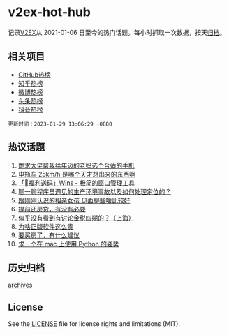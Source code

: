 # v2ex-hot-hub

 记录[V2EX](https://www.v2ex.com/)从 2021-01-06 日至今的热门话题。每小时抓取一次数据，按天[归档](archives)。
 
 ## 相关项目

- [GitHub热榜](https://github.com/lonnyzhang423/github-hot-hub)
- [知乎热榜](https://github.com/lonnyzhang423/zhihu-hot-hub)
- [微博热榜](https://github.com/lonnyzhang423/weibo-hot-hub)
- [头条热榜](https://github.com/lonnyzhang423/toutiao-hot-hub)
- [抖音热榜](https://github.com/lonnyzhang423/douyin-hot-hub)


 `更新时间：2023-01-29 13:06:29 +0800`

## 热议话题

1. [跪求大佬帮我给年迈的老妈选个合适的手机](https://www.v2ex.com/t/911088)
1. [电瓶车 25km/h 是哪个天才想出来的东西啊](https://www.v2ex.com/t/911211)
1. [「🎉福利送码」Wins - 极简的窗口管理工具](https://www.v2ex.com/t/911060)
1. [聊一聊程序员遇见的生产环境事故以及如何处理定位的？](https://www.v2ex.com/t/911105)
1. [跟刚刚认识的相亲女孩 见面聊些啥比较好](https://www.v2ex.com/t/911107)
1. [提前还房贷，有没有必要](https://www.v2ex.com/t/911059)
1. [似乎没有看到有讨论金税四期的？（上海）](https://www.v2ex.com/t/911103)
1. [为啥正版软件这么贵](https://www.v2ex.com/t/911182)
1. [要买房了，有什么建议](https://www.v2ex.com/t/911245)
1. [求一个在 mac 上使用 Python 的姿势](https://www.v2ex.com/t/911097)

## 历史归档

[archives](archives)

## License

See the [LICENSE](LICENSE) file for license rights and limitations (MIT).
